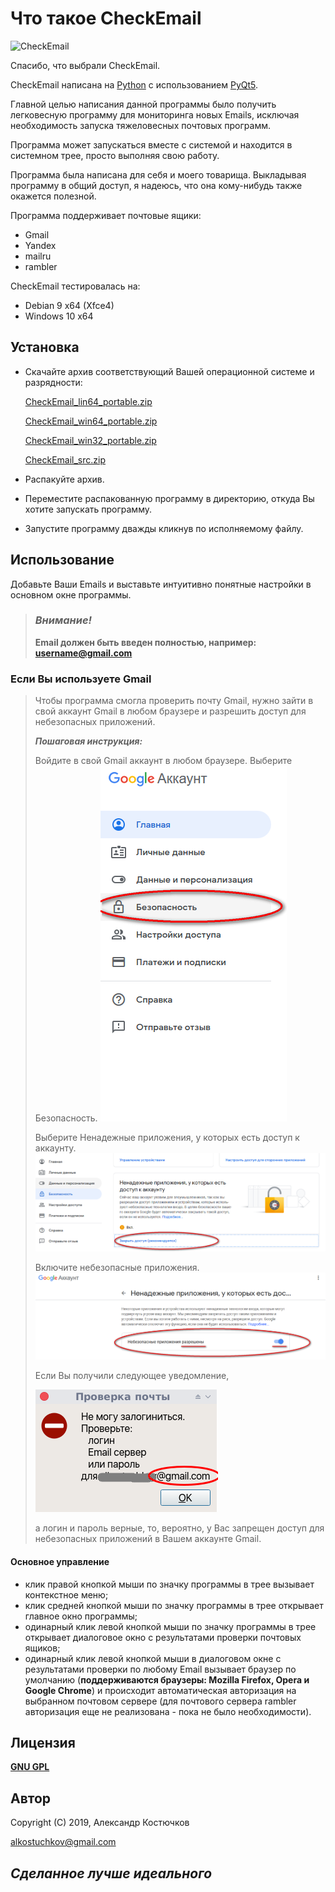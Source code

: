 # Что такое CheckEmail 

![CheckEmail](For_README/CheckEmail.ico)

Спасибо, что выбрали CheckEmail.

CheckEmail написана на [Python] c использованием [PyQt5].

Главной целью написания данной программы было получить легковесную программу для мониторинга новых Emails, исключая необходимость запуска тяжеловесных почтовых программ.

Программа может запускаться вместе с системой и находится в системном трее, просто выполняя свою работу.

Программа была написана для себя и моего товарища.
Выкладывая программу в общий доступ, я надеюсь, что она кому-нибудь также окажется полезной.

Программа поддерживает почтовые ящики:

- Gmail
- Yandex
- mailru
- rambler

CheckEmail тестировалась на:

- Debian 9 x64 (Xfce4)
- Windows 10 x64

## Установка

- Скачайте архив соответствующий Вашей операционной системе и разрядности:

    [CheckEmail_lin64_portable.zip]

    [CheckEmail_win64_portable.zip]

    [CheckEmail_win32_portable.zip]

    [CheckEmail_src.zip]

- Распакуйте архив.
- Переместите распакованную программу в директорию,
откуда Вы хотите запускать программу.
- Запустите программу дважды кликнув по исполняемому файлу.

## Использование

Добавьте Ваши Emails и выставьте интуитивно понятные настройки в основном окне программы.

> ### *Внимание!*
>
> **Email должен быть введен полностью, например: username@gmail.com**

### Если Вы используете Gmail

> Чтобы программа смогла проверить почту Gmail,
> нужно зайти в свой аккаунт Gmail в любом браузере
> и разрешить доступ для небезопасных приложений.
>
> ***Пошаговая инструкция:***
>
> Войдите в свой Gmail аккаунт в любом браузере.
> Выберите Безопасность.
> ![1.png](For_README/Google_Security_RU/1.png)
>
> Выберите Ненадежные приложения, у которых есть
> доступ к аккаунту.
> ![2.png](For_README/Google_Security_RU/2.png)
>
> Включите небезопасные приложения.
> ![3.png](For_README/Google_Security_RU/3.png)
>
> Если Вы получили следующее уведомление,
>
> ![loginError.png](For_README/Google_Security_RU/loginError_RU.png)
>
> а логин и пароль верные, то, вероятно,
> у Вас запрещен доступ для небезопасных приложений в Вашем аккаунте Gmail.

#### Основное управление

- клик правой кнопкой мыши по значку программы в трее
вызывает контекстное меню;
- клик средней кнопкой мыши по значку программы в трее открывает главное окно программы;
- одинарный клик левой кнопкой мыши по значку программы в трее открывает диалоговое окно с результатами проверки почтовых ящиков;
- одинарный клик левой кнопкой мыши в диалоговом окне с результатами проверки по любому Email вызывает браузер по умолчанию (**поддерживаются браузеры: Mozilla Firefox, Opera и Google Chrome**) и происходит автоматическая авторизация на выбранном почтовом сервере (для почтового сервера rambler авторизация еще не реализована - пока не было необходимости).

## Лицензия

**[GNU GPL]**

## Автор

Copyright (C) 2019, Александр Костючков

alkostuchkov@gmail.com

## *Сделанное лучше идеального*

[//]: # (These are reference links used in the body of this note and get stripped out when the markdown processor does its job. There is no need to format nicely because it shouldn't be seen. Thanks SO - http://stackoverflow.com/questions/4823468/store-comments-in-markdown-syntax)

   [CheckEmail_lin64_portable.zip]: <https://github.com/alkostuchkov/CheckEmail/blob/master/Downloads/executables/CheckEmail_lin64_portable.zip>
   [CheckEmail_win64_portable.zip]: <https://github.com/alkostuchkov/CheckEmail/blob/master/Downloads/executables/CheckEmail_win64_portable.zip>
   [CheckEmail_win32_portable.zip]: <https://github.com/alkostuchkov/CheckEmail/blob/master/Downloads/executables/CheckEmail_win32_portable.zip>
   [CheckEmail_src.zip]: <https://github.com/alkostuchkov/CheckEmail/blob/master/Downloads/src/src.zip>
   [GNU GPL]: <https://www.gnu.org/licenses/>
   [Python]: <https://www.python.org/>
   [PyQt5]: <https://riverbankcomputing.com/software/pyqt/intro>
